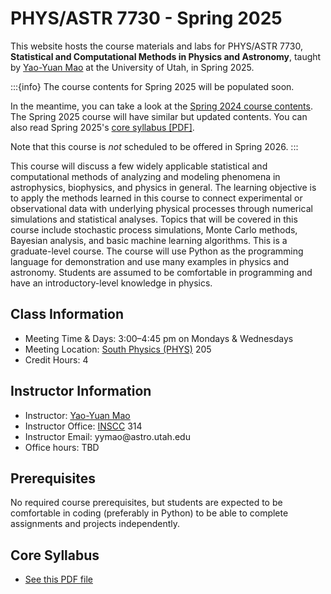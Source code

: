 # PHYS/ASTR 7730 - Spring 2025

This website hosts the course materials and labs for PHYS/ASTR 7730,
**Statistical and Computational Methods in Physics and Astronomy**, taught by
[Yao-Yuan Mao](https://yymao.github.io/) at the University of Utah, in Spring 2025.

:::{info}
The course contents for Spring 2025 will be populated soon.

In the meantime, you can take a look at the <a href="spring2024/">Spring 2024 course contents</a>.
The Spring 2025 course will have similar but updated contents.
You can also read Spring 2025's [core syllabus [PDF]](https://class-tools.app.utah.edu/syllabus/1254/14992/PHYS-ASTR-7730-Spring-2025.pdf).

Note that this course is *not* scheduled to be offered in Spring 2026.
:::

This course will discuss a few widely applicable statistical and computational methods of analyzing and
modeling phenomena in astrophysics, biophysics, and physics in general. The learning objective is to apply
the methods learned in this course to connect experimental or observational data with underlying physical
processes through numerical simulations and statistical analyses.
Topics that will be covered in this course include stochastic process simulations, Monte Carlo methods,
Bayesian analysis, and basic machine learning algorithms. This is a graduate-level course. The course
will use Python as the programming language for demonstration and use many examples in physics and astronomy.
Students are assumed to be comfortable in programming and have an introductory-level knowledge in physics.

## Class Information

- Meeting Time & Days: 3:00–4:45 pm on Mondays & Wednesdays
- Meeting Location: [South Physics (PHYS)](https://map.utah.edu/?code=PHYS) 205
- Credit Hours: 4

## Instructor Information

- Instructor: [Yao-Yuan Mao](https://yymao.github.io/)
- Instructor Office: [INSCC](https://map.utah.edu/?code=INSCC) 314
- Instructor Email: yymao<span>@</span>astro<span>.</span>utah<span>.</span>edu
- Office hours: TBD

## Prerequisites

No required course prerequisites, but students are expected to be comfortable in coding (preferably in Python)
to be able to complete assignments and projects independently.

## Core Syllabus

- [See this PDF file](https://class-tools.app.utah.edu/syllabus/1254/14992/PHYS-ASTR-7730-Spring-2025.pdf)
